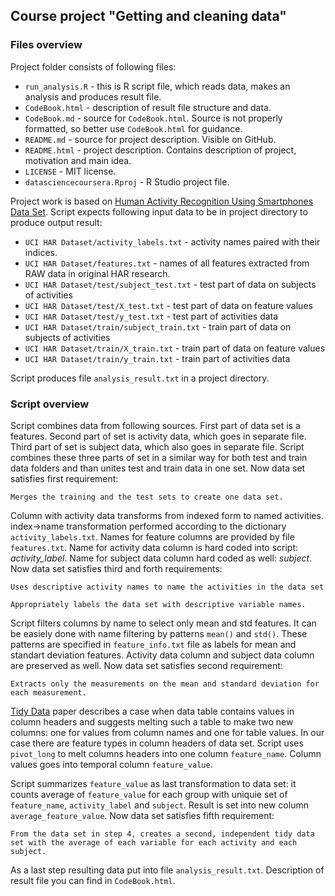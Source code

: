 ## Course project "Getting and cleaning data"

### Files overview
Project folder consists of following files:

* `run_analysis.R` - this is R script file, which reads data, makes an analysis and produces result file.
* `CodeBook.html` - description of result file structure and data.
* `CodeBook.md` - source for `CodeBook.html`. Source is not properly formatted, so better use `CodeBook.html` for guidance.
* `README.md` - source for project description. Visible on GitHub.
* `README.html` - project description. Contains description of project, motivation and main idea.
* `LICENSE` - MIT license.
* `datasciencecoursera.Rproj` - R Studio project file.

Project work is based on [Human Activity Recognition Using Smartphones Data Set](http://archive.ics.uci.edu/ml/datasets/Human+Activity+Recognition+Using+Smartphones). Script expects following input data to be in project directory to produce output result:

* `UCI HAR Dataset/activity_labels.txt` - activity names paired with their indices.
* `UCI HAR Dataset/features.txt` - names of all features extracted from RAW data in original HAR research.
* `UCI HAR Dataset/test/subject_test.txt` - test part of data on subjects of activities
* `UCI HAR Dataset/test/X_test.txt` - test part of data on feature values
* `UCI HAR Dataset/test/y_test.txt` - test part of activities data
* `UCI HAR Dataset/train/subject_train.txt` - train part of data on subjects of activities
* `UCI HAR Dataset/train/X_train.txt` - train part of data on feature values
* `UCI HAR Dataset/train/y_train.txt` - train part of activities data

Script produces file `analysis_result.txt` in a project directory. 

### Script overview
Script combines data from following sources. First part of data set is a features. Second part of set is activity data, which goes in separate file. Third part of set is subject data, which also goes in separate file. Script combines these three parts of set in a similar way for both test and train data folders and than unites test and train data in one set. Now data set satisfies first requirement:
```
Merges the training and the test sets to create one data set.
```


Column with activity data transforms from indexed form to named activities. index->name transformation performed according to the dictionary `activity_labels.txt`. Names for feature columns are provided by file `features.txt`. Name for activity data column is hard coded into script: _activity_label_. Name for subject data column hard coded as well: _subject_. Now data set satisfies third and forth requirements:
```
Uses descriptive activity names to name the activities in the data set
```
```
Appropriately labels the data set with descriptive variable names. 
```
Script filters columns by name to select only mean and std features. It can be easiely done with name filtering by patterns `mean()` and `std()`. These patterns are specified in `feature_info.txt` file as labels for mean and standart deviation features. Activity data column and subject data column are preserved as well. Now data set satisfies second requirement:
```
Extracts only the measurements on the mean and standard deviation for each measurement. 
```
[Tidy Data](http://vita.had.co.nz/papers/tidy-data.pdf) paper describes a case when data table contains values in column headers and suggests melting such a table to make two new columns: one for values from column names and one for table values. In our case there are feature types in column headers of data set. Script uses `pivot_long` to melt columns headers into one column `feature_name`. Column values goes into temporal column `feature_value`. 

Script summarizes `feature_value` as last transformation to data set: it counts average of `feature_value` for each group with uniquie set of `feature_name`, `activity_label` and `subject`. Result is set into new column `average_feature_value`. Now data set satisfies fifth requirement:
```
From the data set in step 4, creates a second, independent tidy data set with the average of each variable for each activity and each subject.
```
As a last step resulting data put into file `analysis_result.txt`. Description of result file you can find in `CodeBook.html`.